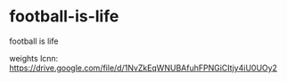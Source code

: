 # football-is-life
football is life

weights lcnn: https://drive.google.com/file/d/1NvZkEqWNUBAfuhFPNGiCItjy4iU0UOy2
